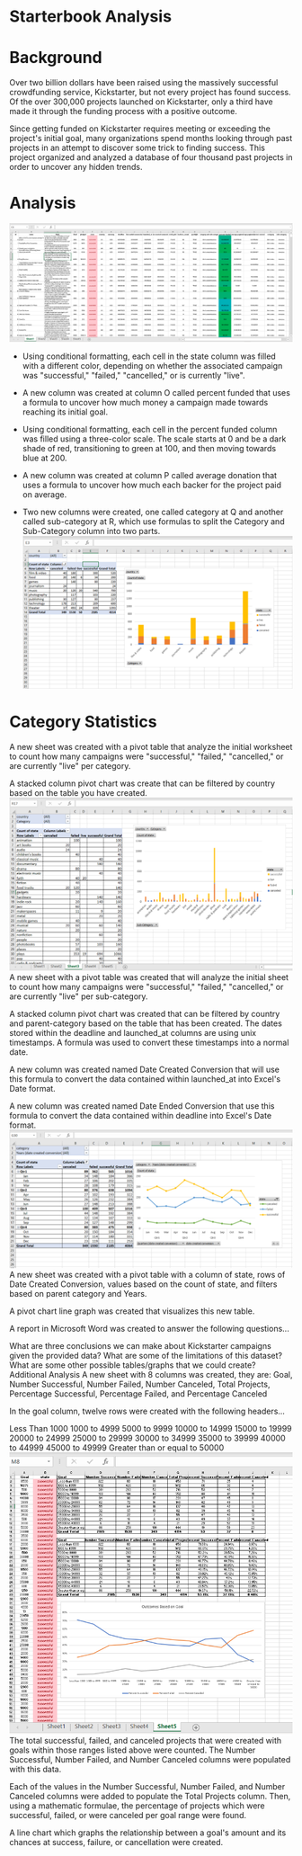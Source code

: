 # Starterbook Analysis
# Background
Over two billion dollars have been raised using the massively successful crowdfunding service, Kickstarter, but not every project has found success. Of the over 300,000 projects launched on Kickstarter, only a third have made it through the funding process with a positive outcome.

Since getting funded on Kickstarter requires meeting or exceeding the project's initial goal, many organizations spend months looking through past projects in an attempt to discover some trick to finding success. This project organized and analyzed a database of four thousand past projects in order to uncover any hidden trends.
# Analysis
![](Images/Table-1.PNG)
* Using conditional formatting, each cell in the state column was filled with a different color, depending on whether the associated campaign was "successful," "failed," "cancelled," or is currently "live".

* A new column was created at column O called percent funded that uses a formula to uncover how much money a campaign made towards reaching its initial goal.

* Using conditional formatting, each cell in the percent funded column was filled using a three-color scale. The scale starts at 0 and be a dark shade of red, transitioning to green at 100, and then moving towards blue at 200.

* A new column was created at column P called average donation that uses a formula to uncover how much each backer for the project paid on average.

* Two new columns were created, one called category at Q and another called sub-category at R, which use formulas to split the Category and Sub-Category column into two parts.
![](Images/Table-2.PNG)
# Category Statistics
A new sheet was created with a pivot table that analyze the initial worksheet to count how many campaigns were "successful," "failed," "cancelled," or are currently "live" per category.

A stacked column pivot chart was create that can be filtered by country based on the table you have created.
![](Images/Table-3.PNG)
A new sheet with a pivot table was created that will analyze the initial sheet to count how many campaigns were "successful," "failed," "cancelled," or are currently "live" per sub-category.

A stacked column pivot chart was created that can be filtered by country and parent-category based on the table that has been created.
The dates stored within the deadline and launched_at columns are using unix timestamps. A formula was used to convert these timestamps into a normal date.

A new column was created named Date Created Conversion that will use this formula to convert the data contained within launched_at into Excel's Date format.

A new column was created named Date Ended Conversion that use this formula to convert the data contained within deadline into Excel's Date format.
![](Images/Table-4.PNG)
A new sheet was created with a pivot table with a column of state, rows of Date Created Conversion, values based on the count of state, and filters based on parent category and Years.

A pivot chart line graph was created that visualizes this new table.

A report in Microsoft Word was created to answer the following questions...

What are three conclusions we can make about Kickstarter campaigns given the provided data?
What are some of the limitations of this dataset?
What are some other possible tables/graphs that we could create?
Additional Analysis
A new sheet with 8 columns was created, they are: Goal, Number Successful, Number Failed, Number Canceled, Total Projects, Percentage Successful, Percentage Failed, and Percentage Canceled

In the goal column, twelve rows were created with the following headers...

Less Than 1000
1000 to 4999
5000 to 9999
10000 to 14999
15000 to 19999
20000 to 24999
25000 to 29999
30000 to 34999
35000 to 39999
40000 to 44999
45000 to 49999
Greater than or equal to 50000
![](Images/Table-5.PNG)
The total successful, failed, and canceled projects that were created with goals within those ranges listed above were counted. The Number Successful, Number Failed, and Number Canceled columns were populated with this data.

Each of the values in the Number Successful, Number Failed, and Number Canceled columns were added to populate the Total Projects column. Then, using a mathematic formulae, the percentage of projects which were successful, failed, or were canceled per goal range were found.

A line chart which graphs the relationship between a goal's amount and its chances at success, failure, or cancellation were created.
